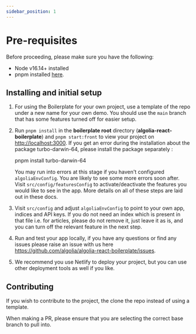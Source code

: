```yaml
---
sidebar_position: 1
---
```


# Pre-requisites

Before proceeding, please make sure you have the following:

- Node v16.14+ installed
- pnpm installed [here](https://pnpm.io/).

## Installing and initial setup

1. For using the Boilerplate for your own project, use a template of the repo under a new name for your own demo. You should use the `main` branch that has some features turned off for easier setup.

2. Run `pnpm install` in the **boilerplate root** directory (**algolia-react-boilerplate**) and `pnpm start:front` to view your project on [http://localhost:3000](http://localhost:3000/).
   If you get an error during the installation about the package turbo-darwin-64, please install the package separately :

   pnpm install turbo-darwin-64

   You may run into errors at this stage if you haven't configured `algoliaEnvConfig`. You are likely to see some more errors soon after. Visit `src/config/featuresConfig` to activate/deactivate the features you would like to see in the app.
   More details on all of these steps are laid out in these docs.

3. Visit `src/config` and adjust `algoliaEnvConfig` to point to your own app, indices and API keys. If you do not need an index which is present in that file i.e. for articles, please do not remove it, just leave it as is, and you can turn off the relevant feature in the next step.

4. Run and test your app locally, if you have any questions or find any issues please raise an issue with us here https://github.com/algolia/algolia-react-boilerplate/issues.

5. We recommend you use Netlify to deploy your project, but you can use other deployment tools as well if you like.

## Contributing

If you wish to contribute to the project, the clone the repo instead of using a template.

When making a PR, please ensure that you are selecting the correct base branch to pull into.
